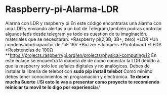# Raspberry-pi-Alarma-LDR
Alarma con LDR y raspberry pi
En este código encontraras una alarma con una LDR y enviando alertas a un bot de Telegram,también podras controlar algunos leds desde telegram ya todo es cuestión de tu imaginación.
materiales que se necesitaran:
*Raspberry pi(2,3B, 3B+, zero)
*LDR
*Un condensador/capacitor de 1μF 16V
*Buzzer
*Jumpers
*Protoboard
*LEDS
*Resistencias de 100Ω
**https://projects.raspberrypi.org/en/projects/physical-computing/12
En este enlace se encuentra la manera de de como conectar la LDR debido a que la raspberry solo lee señales digitales y no analógicas.
Debes de instalar la libreria de telebot con **sudo pip install telebot**
Como minimo debes tener conocimientos en programación y electrónica.
**Te deseo mucha Suerte**
//**Si esto lo vas a presentar como proyecto te recomiendo reiniciar tu movil te lo digo por experiencia**//
